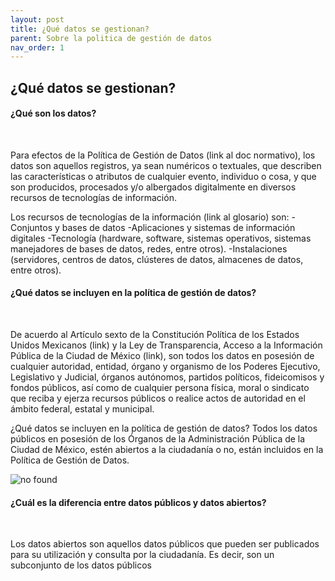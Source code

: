 ```yaml
---
layout: post
title: ¿Qué datos se gestionan?
parent: Sobre la politica de gestión de datos
nav_order: 1
---
```



<h2>¿Qué datos se gestionan?</h2>


<h4>¿Qué son los datos? </h4> <br>

Para efectos de la Política de Gestión de Datos (link al doc normativo), los datos son aquellos registros, ya sean numéricos o textuales, que describen las características o atributos de cualquier evento, individuo o cosa, y que son producidos, procesados y/o albergados digitalmente en diversos recursos de tecnologías de información. 

Los recursos de tecnologías de la información (link al glosario) son: 
-Conjuntos y bases de datos
-Aplicaciones y sistemas de información digitales
-Tecnología (hardware, software, sistemas operativos, sistemas manejadores de bases de datos, redes, entre otros). 
-Instalaciones (servidores, centros de datos, clústeres de datos, almacenes de datos, entre otros). 


<h4>¿Qué datos se incluyen en la política de gestión de datos?  </h4> <br>

De acuerdo al Artículo sexto de la Constitución Política de los Estados Unidos Mexicanos (link) y la Ley de Transparencia, Acceso a la Información Pública de la Ciudad de México (link), son todos los datos en posesión de cualquier autoridad, entidad, órgano y organismo de los Poderes Ejecutivo, Legislativo y Judicial, órganos autónomos, partidos políticos, fideicomisos y fondos públicos, así como de cualquier persona física, moral o sindicato que reciba y ejerza recursos públicos o realice actos de autoridad en  el ámbito federal, estatal y municipal. 

¿Qué datos se incluyen en la política de gestión de datos? 
Todos los datos públicos en posesión de los Órganos de la Administración Pública de la Ciudad de México, estén abiertos a la ciudadanía o no, están incluidos en la Política de Gestión de Datos.


<img src="https://www.mathsisfun.com/data/images/pie-chart-movies.svg" alt="no found">



<h4>¿Cuál es la diferencia entre datos públicos y datos abiertos?  </h4> <br>

Los datos abiertos son aquellos datos públicos que pueden ser publicados para su utilización y consulta por la ciudadanía. Es decir, son un subconjunto de los datos públicos